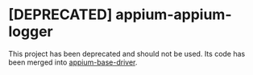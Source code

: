 # [DEPRECATED] appium-appium-logger

This project has been deprecated and should not be used. Its code has been merged into [appium-base-driver](https://github.com/appium/appium-base-driver).
